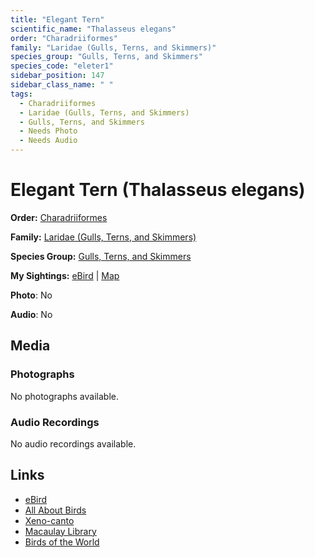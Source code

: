 ```yaml
---
title: "Elegant Tern"
scientific_name: "Thalasseus elegans"
order: "Charadriiformes"
family: "Laridae (Gulls, Terns, and Skimmers)"
species_group: "Gulls, Terns, and Skimmers"
species_code: "eleter1"
sidebar_position: 147
sidebar_class_name: " "
tags: 
  - Charadriiformes
  - Laridae (Gulls, Terns, and Skimmers)
  - Gulls, Terns, and Skimmers
  - Needs Photo
  - Needs Audio
---
```


# Elegant Tern (Thalasseus elegans)

**Order:** [Charadriiformes](/tags/charadriiformes)

**Family:** [Laridae (Gulls, Terns, and Skimmers)](/tags/laridae-gulls-terns-and-skimmers)

**Species Group:** [Gulls, Terns, and Skimmers](/tags/gulls-terns-and-skimmers)

**My Sightings:** [eBird](https://ebird.org/lifelist?r=world&time=life&spp=eleter1) | [Map](/map?species_code=eleter1)

**Photo**: No 

**Audio**: No

## Media
### Photographs
No photographs available.

### Audio Recordings
No audio recordings available.

## Links
* [eBird](https://ebird.org/species/eleter1) 
* [All About Birds](https://www.allaboutbirds.org/guide/eleter1) 
* [Xeno-canto](https://www.xeno-canto.org/species/thalasseus-elegans) 
* [Macaulay Library](https://search.macaulaylibrary.org/catalog?taxonCode=eleter1&sort=rating_rank_desc)
* [Birds of the World](https://birdsoftheworld.org/bow/species/eleter1)
